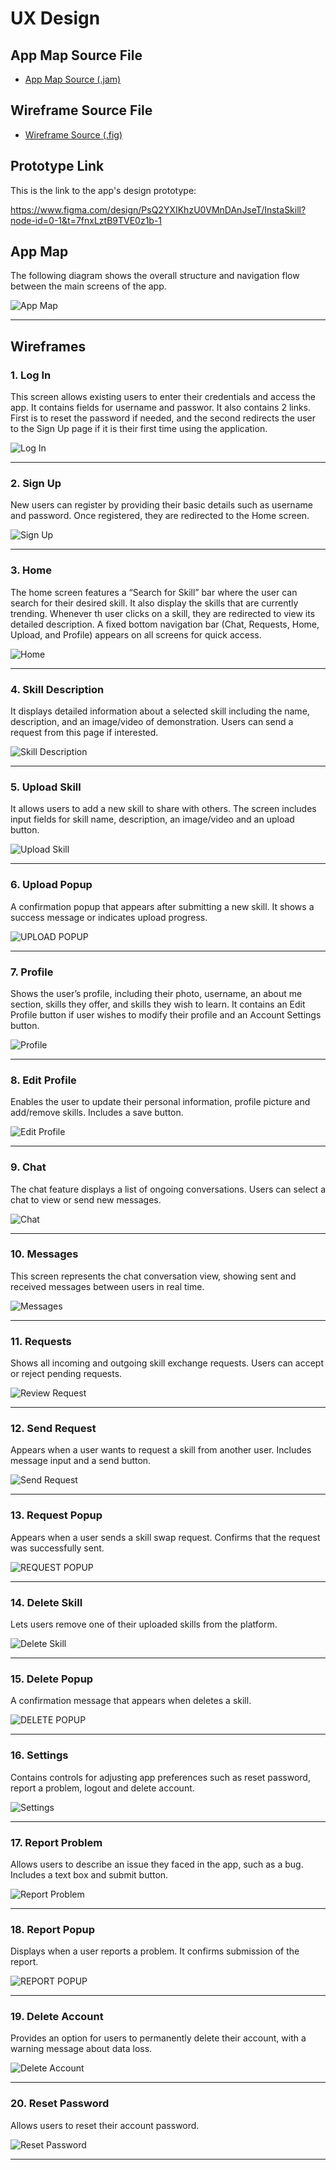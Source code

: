 # UX Design
## App Map Source File
- [App Map Source (.jam)](./ux-design/InstaSkill.jam)

## Wireframe Source File
- [Wireframe Source (.fig)](./ux-design/InstaSkill.fig)



## Prototype Link
This is the link to the app's design prototype:

https://www.figma.com/design/PsQ2YXIKhzU0VMnDAnJseT/InstaSkill?node-id=0-1&t=7fnxLztB9TVE0z1b-1   

## App Map
The following diagram shows the overall structure and navigation flow between the main screens of the app.

![App Map](./ux-design/AppMap.png)

---

## Wireframes

### 1. Log In
This screen allows existing users to enter their credentials and access the app. It contains fields for username and passwor. It also contains 2 links. First is to reset the password if needed, and the second redirects the user to the Sign Up page if it is their first time using the application.

![Log In](./ux-design/Log%20In.png)

---

### 2. Sign Up
New users can register by providing their basic details such as username and password. Once registered, they are redirected to the Home screen.

![Sign Up](./ux-design/Sign%20Up.png)

---

### 3. Home
The home screen features a “Search for Skill” bar where the user can search for their desired skill. It also display the skills that are currently trending. Whenever th user clicks on a skill, they are redirected to view its detailed description. A fixed bottom navigation bar (Chat, Requests, Home, Upload, and Profile) appears on all screens for quick access.

![Home](./ux-design/Home.png)

---

### 4. Skill Description
It displays detailed information about a selected skill including the name, description, and an image/video of demonstration. Users can send a request from this page if interested.

![Skill Description](./ux-design/Skill%20Description.png)

---

### 5. Upload Skill
It allows users to add a new skill to share with others. The screen includes input fields for skill name, description, an image/video and an upload button.

![Upload Skill](./ux-design/Upload%20Skill.png)

---

### 6. Upload Popup
A confirmation popup that appears after submitting a new skill. It shows a success message or indicates upload progress.

![UPLOAD POPUP](./ux-design/UPLOAD%20POPUP.png)

---

### 7. Profile
Shows the user’s profile, including their photo, username, an about me section, skills they offer, and skills they wish to learn. It contains an Edit Profile button if user wishes to modify their profile and an Account Settings button.

![Profile](./ux-design/Profile.png)

---

### 8. Edit Profile
Enables the user to update their personal information, profile picture and add/remove skills. Includes a save button.

![Edit Profile](./ux-design/Edit%20Profilee.png)

---

### 9. Chat
The chat feature displays a list of ongoing conversations. Users can select a chat to view or send new messages.

![Chat](./ux-design/Chat.png)

---

### 10. Messages
This screen represents the chat conversation view, showing sent and received messages between users in real time.

![Messages](./ux-design/Messages.png)

---

### 11. Requests
Shows all incoming and outgoing skill exchange requests. Users can accept or reject pending requests.

![Review Request](./ux-design/Review%20Request.png)

---

### 12. Send Request
Appears when a user wants to request a skill from another user. Includes message input and a send button.

![Send Request](./ux-design/Send%20Request.png)

---

### 13. Request Popup
Appears when a user sends a skill swap request. Confirms that the request was successfully sent.

![REQUEST POPUP](./ux-design/REQUEST%20POPUP.png)

---

### 14. Delete Skill
Lets users remove one of their uploaded skills from the platform.

![Delete Skill](./ux-design/Delete%20Skill.png)

---

### 15. Delete Popup
A confirmation message that appears when deletes a skill.

![DELETE POPUP](./ux-design/DELETE%20POPUP.png)

---

### 16. Settings
Contains controls for adjusting app preferences such as reset password, report a problem, logout and delete account.

![Settings](./ux-design/Settings.png)

---

### 17. Report Problem
Allows users to describe an issue they faced in the app, such as a bug. Includes a text box and submit button.

![Report Problem](./ux-design/Report%20Problem.png)

---

### 18. Report Popup
Displays when a user reports a problem. It confirms submission of the report.

![REPORT POPUP](./ux-design/REPORT%20POPUP.png)

---

### 19. Delete Account
Provides an option for users to permanently delete their account, with a warning message about data loss.

![Delete Account](./ux-design/Delete%20Account.png)

---


### 20. Reset Password
Allows users to reset their account password.

![Reset Password](./ux-design/Reset%20Password.png)

---




